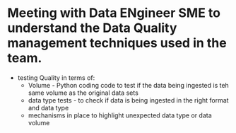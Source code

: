 # Meeting with Data ENgineer SME to understand the Data Quality management techniques used in the team.
- testing Quality in terms of:
  - Volume - Python coding code to test if the data being ingested is teh same volume as the original data sets
  - data type tests - to check if data is being ingested in the right format and data type
  - mechanisms in place to highlight unexpected data type or data volume
